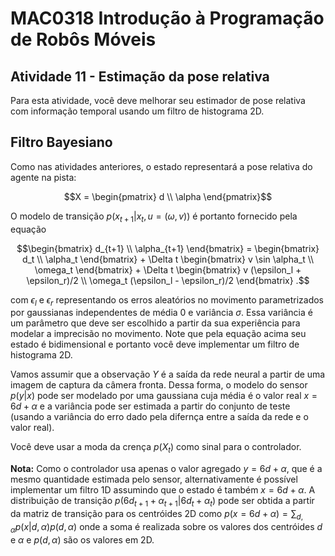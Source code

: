 # MAC0318 Introdução à Programação de Robôs Móveis

## Atividade 11 - Estimação da pose relativa

Para esta atividade, você deve melhorar seu estimador de pose relativa com informação temporal usando um filtro de histograma 2D.

## Filtro Bayesiano

Como nas atividades anteriores, o estado representará a pose relativa do agente na pista:
```math
X = \begin{pmatrix} d \\ \alpha \end{pmatrix}
```
O modelo de transição $`p(x_{t+1}|x_{t}, u=(\omega,v))`$ é portanto fornecido pela equação
```math
\begin{bmatrix}
 d_{t+1} \\ \alpha_{t+1}
\end{bmatrix}
=
\begin{bmatrix}
 d_t \\ \alpha_t
\end{bmatrix}
+
\Delta t 
\begin{bmatrix}
 v \sin \alpha_t \\
 \omega_t
\end{bmatrix}
+
\Delta t 
\begin{bmatrix}
 v (\epsilon_l + \epsilon_r)/2 \\
 \omega_t (\epsilon_l - \epsilon_r)/2
\end{bmatrix} .
```
com $`\epsilon_l`$ e $`\epsilon_r`$ representando os erros aleatórios no movimento parametrizados por gaussianas independentes de média 0 e variância $`\sigma`$. Essa variância é um parâmetro que deve ser escolhido a partir da sua experiência para modelar a imprecisão no movimento. Note que pela equação acima seu estado é bidimensional e portanto você deve implementar um filtro de histograma 2D.

Vamos assumir que a observação $`Y`$ é a saída da rede neural a partir de uma imagem de captura da câmera fronta. Dessa forma, o modelo do sensor $`p(y|x)`$ pode ser modelado por uma gaussiana cuja média é o valor real $`x=6d+\alpha`$ e a variância pode ser estimada a partir do conjunto de teste (usando a variância do erro dado pela difernça entre a saída da rede e o valor real).

Você deve usar a moda da crença $`p(X_t)`$ como sinal para o controlador. 

**Nota:** Como o controlador usa apenas o valor agregado $`y=6d + \alpha`$, que é a mesmo quantidade estimada pelo sensor, alternativamente é possível implementar um filtro 1D assumindo que o estado é também $`x=6d + \alpha`$. A distribuição de transição $`p(6d_{t+1} + \alpha_{t+1}|6d_t + \alpha_t)`$ pode ser obtida a partir da matriz de transição para os centróides 2D como $`p(x=6d+\alpha)=\sum_{d,\alpha} p(x|d,\alpha)p(d,\alpha)`$ onde a soma é realizada sobre os valores dos centróides $`d`$ e $`\alpha`$ e $`p(d,\alpha)`$ são os valores em 2D. 
